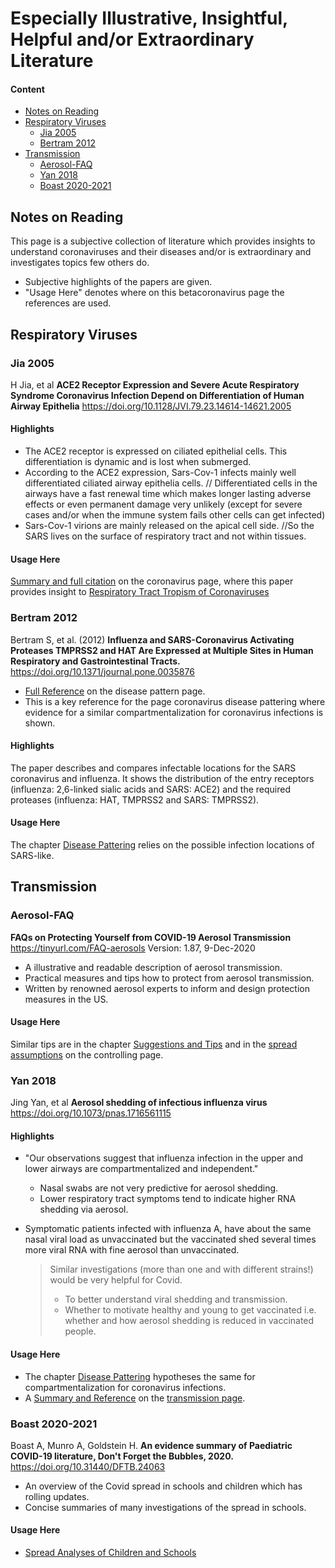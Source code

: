 # Especially Illustrative, Insightful, Helpful and/or Extraordinary Literature

#### Content
* [Notes on Reading](#notes-on-reading)
* [Respiratory Viruses](#respiratory-viruses)
  * [Jia 2005](#jia-2005)
  * [Bertram 2012](#bertram-2012)
* [Transmission](#transmission)
  * [Aerosol-FAQ](#aerosol-faq)
  * [Yan 2018](#yan-2018)
  * [Boast 2020-2021](#boast-2020-2021)

## Notes on Reading
This page is a subjective collection of literature which provides insights to understand coronaviruses and their diseases and/or is extraordinary and investigates topics few others do. 
* Subjective highlights of the papers are given. 
* "Usage Here" denotes where on this betacoronavirus page the references are used.


## Respiratory Viruses

### Jia 2005
H Jia, et al **ACE2 Receptor Expression and Severe Acute Respiratory Syndrome Coronavirus Infection Depend on Differentiation of Human Airway Epithelia**  <https://doi.org/10.1128/JVI.79.23.14614-14621.2005> 
#### Highlights
* The ACE2 receptor is expressed on ciliated epithelial cells. This differentiation is dynamic and is lost when submerged.
* According to the ACE2 expression, Sars-Cov-1 infects mainly well differentiated ciliated airway epithelia cells. // Differentiated cells in the airways have a fast renewal time which makes longer lasting adverse effects or even permanent damage very unlikely (except for severe cases and/or when the immune system fails other cells can get infected)
* Sars-Cov-1 virions are mainly released on the apical cell side. //So the SARS lives on the surface of respiratory tract and not within tissues. 

#### Usage Here
[Summary and full citation](../2_biological/coronavirus.md#summary-jia-2005) on the coronavirus page, where this paper provides insight to [Respiratory Tract Tropism of Coronaviruses](../2_biological/coronavirus.md#respiratory-tract-tropism)

### Bertram 2012
Bertram S, et al. (2012) **Influenza and SARS-Coronavirus Activating Proteases TMPRSS2 and HAT Are Expressed at Multiple Sites in Human Respiratory and Gastrointestinal Tracts.** <https://doi.org/10.1371/journal.pone.0035876>
* [Full Reference](../3_medical/coronavirus_disease_patterns.md#summary-bertram-2012) on the disease pattern page.
* This is a key reference for the page coronavirus disease pattering where evidence for a similar compartmentalization for coronavirus infections is shown.
#### Highlights
The paper describes and compares infectable locations for the SARS coronavirus and influenza. It shows the distribution of the  entry receptors (influenza: 2,6-linked sialic acids and SARS: ACE2) and the required proteases (influenza: HAT, TMPRSS2 and SARS: TMPRSS2).

#### Usage Here
The chapter [Disease Pattering](../3_medical/coronavirus_disease_patterns.md) relies on the possible infection locations of SARS-like.


## Transmission

### Aerosol-FAQ
**FAQs on Protecting Yourself from COVID-19 Aerosol Transmission**
<https://tinyurl.com/FAQ-aerosols> Version: 1.87, 9-Dec-2020
* A illustrative and readable description of aerosol transmission.
* Practical measures and tips how to protect from aerosol transmission.
* Written by renowned aerosol experts to inform and design protection measures in the US.

#### Usage Here
Similar tips are in the chapter [Suggestions and Tips](../1_introduction/suggestions.md) and in the [spread assumptions](../7_social/controlling.md#spread-assumptions) on the controlling page.


### Yan 2018
Jing Yan, et al **Aerosol shedding of infectious influenza virus**  <https://doi.org/10.1073/pnas.1716561115>
#### Highlights
* "Our observations suggest that influenza infection in the upper and lower airways are compartmentalized and independent."
  * Nasal swabs are not very predictive for aerosol shedding.
  * Lower respiratory tract symptoms tend to indicate higher RNA shedding via aerosol.
* Symptomatic patients infected with influenza A, have about the same nasal viral load as unvaccinated but the vaccinated shed several times more viral RNA with fine aerosol than unvaccinated.

  > Similar investigations (more than one and with different strains!) would be very helpful for Covid.
  > * To better understand viral shedding and transmission.
  > * Whether to motivate healthy and young to get vaccinated i.e. whether and how aerosol shedding is reduced in vaccinated people.

#### Usage Here
* The chapter [Disease Pattering](../3_medical/coronavirus_disease_patterns.md) hypotheses the same for compartmentalization for coronavirus infections.
* A [Summary and Reference](../5_epidemiological/transmission.md#summary-yan-2018) on the [transmission page](./../5_epidemiological/transmission.md).



### Boast 2020-2021
Boast A, Munro A, Goldstein H. **An evidence summary of Paediatric COVID-19 literature, Don't Forget the Bubbles, 2020.** <https://doi.org/10.31440/DFTB.24063>
* An overview of the Covid spread in schools and children which has rolling updates.
* Concise summaries of many investigations of the spread in schools.

#### Usage Here
* [Spread Analyses of Children and Schools](../5_epidemiological/spread_analyses.md#schools-and-children) 




